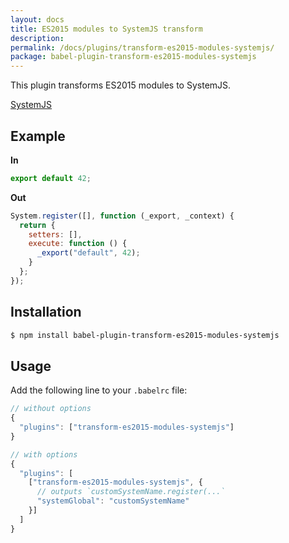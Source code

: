 ```yaml
---
layout: docs
title: ES2015 modules to SystemJS transform
description:
permalink: /docs/plugins/transform-es2015-modules-systemjs/
package: babel-plugin-transform-es2015-modules-systemjs
---
```


This plugin transforms ES2015 modules to SystemJS.

[SystemJS](https://github.com/systemjs/systemjs)

## Example

**In**

```javascript
export default 42;
```

**Out**

```javascript
System.register([], function (_export, _context) {
  return {
    setters: [],
    execute: function () {
      _export("default", 42);
    }
  };
});
```

## Installation

```sh
$ npm install babel-plugin-transform-es2015-modules-systemjs
```

## Usage

Add the following line to your `.babelrc` file:

```javascript
// without options
{
  "plugins": ["transform-es2015-modules-systemjs"]
}

// with options
{
  "plugins": [
    ["transform-es2015-modules-systemjs", {
      // outputs `customSystemName.register(...`
      "systemGlobal": "customSystemName" 
    }]
  ]
}
```
